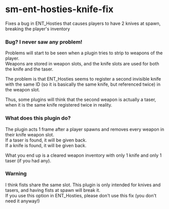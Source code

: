 # sm-ent-hosties-knife-fix
Fixes a bug in ENT_Hosties that causes players to have 2 knives at spawn, breaking the player's inventory

### Bug? I never saw any problem!
Problems will start to be seen when a plugin tries to strip to weapons of the player.\
Weapons are stored in weapon slots, and the knife slots are used for both the knife and the taser.

The problem is that ENT_Hosties seems to register a second invisible knife with the same ID (so it is basically the same knife, but referenced twice) in the weapon slot.

Thus, some plugins will think that the second weapon is actually a taser, when it is the same knife registered twice in reality.

### What does this plugin do?
The plugin acts 1 frame after a player spawns and removes every weapon in their knife weapon slot.\
If a taser is found, it will be given back.\
If a knife is found, it will be given back.

What you end up is a cleared weapon inventory with only 1 knife and only 1 taser (if you had any).

### Warning
I think fists share the same slot. This plugin is only intended for knives and tasers, and having fists at spawn will break it.\
If you use this option in ENT_Hosties, please don't use this fix (you don't need it anyway!)
